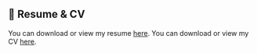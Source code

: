## 📄 Resume & CV

You can download or view my resume [here](https://github.com/abhyvg/Portfolio/blob/main/Abhishek%20V%20G%20Resume.docx).
You can download or view my CV [here](https://github.com/abhyvg/Portfolio/blob/main/Abhishek%20V%20G%20CV.docx).
